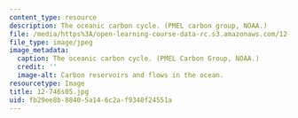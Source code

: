 ```yaml
---
content_type: resource
description: The oceanic carbon cycle. (PMEL carbon group, NOAA.)
file: /media/https%3A/open-learning-course-data-rc.s3.amazonaws.com/12-746-marine-organic-geochemistry-spring-2005/fb29ee8b88405a146c2af9340f24551a_12-746s05.jpg
file_type: image/jpeg
image_metadata:
  caption: The oceanic carbon cycle. (PMEL Carbon Group, NOAA.)
  credit: ''
  image-alt: Carbon reservoirs and flows in the ocean.
resourcetype: Image
title: 12-746s05.jpg
uid: fb29ee8b-8840-5a14-6c2a-f9340f24551a
---
```

